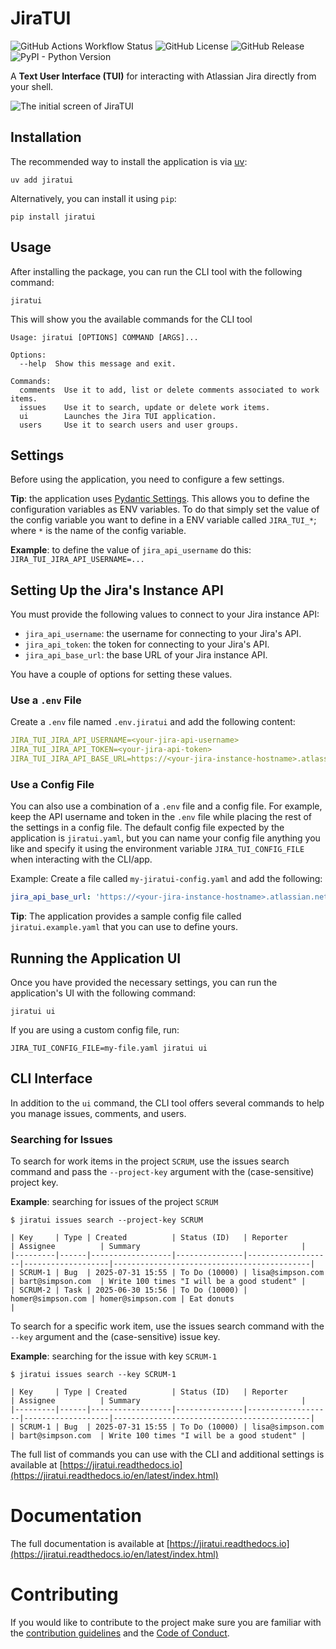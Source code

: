# JiraTUI

![GitHub Actions Workflow Status](https://img.shields.io/github/actions/workflow/status/whyisdifficult/jiratui/.github%2Fworkflows%2Ftest.yaml)
![GitHub License](https://img.shields.io/github/license/whyisdifficult/jiratui)
![GitHub Release](https://img.shields.io/github/v/release/whyisdifficult/jiratui)
![PyPI - Python Version](https://img.shields.io/pypi/pyversions/jiratui)


A **Text User Interface (TUI)** for interacting with Atlassian Jira directly from your shell.

![The initial screen of JiraTUI](https://whyisdifficult.github.io/jiratui/assets/img/gallery/app-homepage.png "JiraTUI initial screen")

## Installation

The recommended way to install the application is via [uv](https://docs.astral.sh/uv/):

```shell
uv add jiratui
```

Alternatively, you can install it using `pip`:

```shell
pip install jiratui
```

## Usage

After installing the package, you can run the CLI tool with the following command:

```shell
jiratui
```

This will show you the available commands for the CLI tool

```shell
Usage: jiratui [OPTIONS] COMMAND [ARGS]...

Options:
  --help  Show this message and exit.

Commands:
  comments  Use it to add, list or delete comments associated to work items.
  issues    Use it to search, update or delete work items.
  ui        Launches the Jira TUI application.
  users     Use it to search users and user groups.
```

## Settings

Before using the application, you need to configure a few settings.

**Tip**: the application uses [Pydantic Settings](https://docs.pydantic.dev/latest/concepts/pydantic_settings/). This allows
you to define the configuration variables as ENV variables. To do that simply set the value of the config variable you
want to define in a ENV variable called `JIRA_TUI_*`; where `*` is the name of the config variable.

**Example**: to define the value of `jira_api_username` do this: `JIRA_TUI_JIRA_API_USERNAME=...`

## Setting Up the Jira's Instance API

You must provide the following values to connect to your Jira instance API:

- `jira_api_username`: the username for connecting to your Jira's API.
- `jira_api_token`: the token for connecting to your Jira's API.
- `jira_api_base_url`: the base URL of your Jira instance API.

You have a couple of options for setting these values.

### Use a `.env` File

Create a `.env` file named `.env.jiratui` and add the following content:

```yaml
JIRA_TUI_JIRA_API_USERNAME=<your-jira-api-username>
JIRA_TUI_JIRA_API_TOKEN=<your-jira-api-token>
JIRA_TUI_JIRA_API_BASE_URL=https://<your-jira-instance-hostname>.atlassian.net
```

### Use a Config File

You can also use a combination of a `.env` file and a config file. For example, keep the API username and token in the
`.env` file while placing the rest of the settings in a config file. The default config file expected by the application
is `jiratui.yaml`, but you can name your config file anything you like and specify it using the environment variable
`JIRA_TUI_CONFIG_FILE` when interacting with the CLI/app.

Example: Create a file called `my-jiratui-config.yaml` and add the following:

```yaml
jira_api_base_url: 'https://<your-jira-instance-hostname>.atlassian.net'
```

**Tip**: The application provides a sample config file called `jiratui.example.yaml` that you can use to define yours.

## Running the Application UI

Once you have provided the necessary settings, you can run the application's UI with the following command:

```shell
jiratui ui
```

If you are using a custom config file, run:

```shell
JIRA_TUI_CONFIG_FILE=my-file.yaml jiratui ui
```

## CLI Interface

In addition to the `ui` command, the CLI tool offers several commands to help you manage issues, comments, and users.

### Searching for Issues

To search for work items in the project `SCRUM`, use the issues search command and pass the `--project-key` argument
with the (case-sensitive) project key.

**Example**: searching for issues of the project `SCRUM`

```shell
$ jiratui issues search --project-key SCRUM

| Key     | Type | Created          | Status (ID)   | Reporter          | Assignee          | Summary                                    |
|---------|------|------------------|---------------|-------------------|-------------------|--------------------------------------------|
| SCRUM-1 | Bug  | 2025-07-31 15:55 | To Do (10000) | lisa@simpson.com  | bart@simpson.com  | Write 100 times "I will be a good student" |
| SCRUM-2 | Task | 2025-06-30 15:56 | To Do (10000) | homer@simpson.com | homer@simpson.com | Eat donuts                                 |
```

To search for a specific work item, use the issues search command with the `--key` argument and the (case-sensitive)
issue key.

**Example**: searching for the issue with key `SCRUM-1`

```shell
$ jiratui issues search --key SCRUM-1

| Key     | Type | Created          | Status (ID)   | Reporter          | Assignee          | Summary                                    |
|---------|------|------------------|---------------|-------------------|-------------------|--------------------------------------------|
| SCRUM-1 | Bug  | 2025-07-31 15:55 | To Do (10000) | lisa@simpson.com  | bart@simpson.com  | Write 100 times "I will be a good student" |
```

The full list of commands you can use with the CLI and additional settings is available at
[https://jiratui.readthedocs.io](https://jiratui.readthedocs.io/en/latest/index.html)

# Documentation

The full documentation is available at [https://jiratui.readthedocs.io](https://jiratui.readthedocs.io/en/latest/index.html)

# Contributing

If you would like to contribute to the project make sure you are familiar with the
[contribution guidelines](CONTRIBUTING.md) and the [Code of Conduct](CODE_OF_CONDUCT.md).
